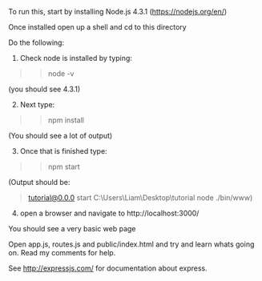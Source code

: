To run this, start by installing Node.js 4.3.1 (https://nodejs.org/en/)

Once installed open up a shell and cd to this directory

Do the following:

1. Check node is installed by typing: 

>>node -v 

(you should see 4.3.1)

2. Next type:

>>npm install

(You should see a lot of output)

3. Once that is finished type:

>>npm start

(Output should be:
 > tutorial@0.0.0 start C:\Users\Liam\Desktop\tutorial
 > node ./bin/www)

4. open a browser and navigate to http://localhost:3000/

You should see a very basic web page

Open app.js, routes.js and public/index.html and try and learn whats going on. 
Read my comments for help.

See http://expressjs.com/ for documentation about express.
